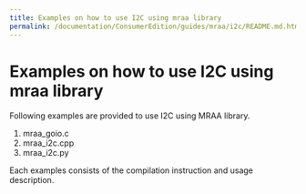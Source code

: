 ```yaml
---
title: Examples on how to use I2C using mraa library
permalink: /documentation/ConsumerEdition/guides/mraa/i2c/README.md.html
---
```

# Examples on how to use I2C using mraa library


Following examples are provided to use I2C using MRAA library.

1. mraa_goio.c
2. mraa_i2c.cpp
3. mraa_i2c.py

Each examples consists of the compilation instruction and usage description.
